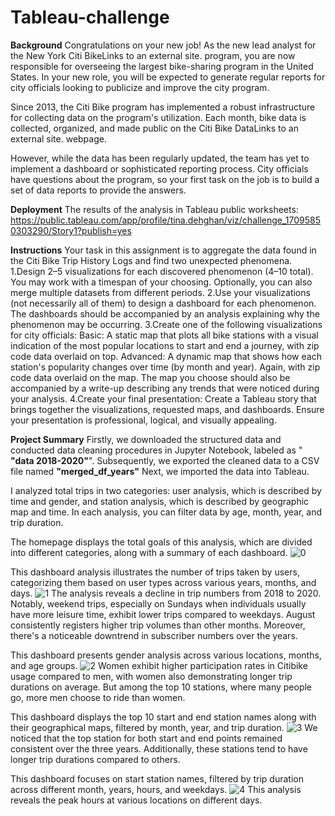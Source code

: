 # Tableau-challenge
**Background**
Congratulations on your new job! As the new lead analyst for the New York Citi BikeLinks to an external site. program, you are now responsible for overseeing the largest bike-sharing program in the United States. In your new role, you will be expected to generate regular reports for city officials looking to publicize and improve the city program.

Since 2013, the Citi Bike program has implemented a robust infrastructure for collecting data on the program's utilization. Each month, bike data is collected, organized, and made public on the Citi Bike DataLinks to an external site. webpage.

However, while the data has been regularly updated, the team has yet to implement a dashboard or sophisticated reporting process. City officials have questions about the program, so your first task on the job is to build a set of data reports to provide the answers.

**Deployment**
The results of the analysis in Tableau public worksheets:
https://public.tableau.com/app/profile/tina.dehghan/viz/challenge_17095850303290/Story1?publish=yes


**Instructions**
Your task in this assignment is to aggregate the data found in the Citi Bike Trip History Logs and find two unexpected phenomena.
1.Design 2–5 visualizations for each discovered phenomenon (4–10 total). You may work with a timespan of your choosing. Optionally, you can also merge multiple datasets from different periods.
2.Use your visualizations (not necessarily all of them) to design a dashboard for each phenomenon. The dashboards should be accompanied by an analysis explaining why the phenomenon may be occurring.
3.Create one of the following visualizations for city officials:
  Basic: A static map that plots all bike stations with a visual indication of the most popular locations to start and end a journey, with zip code data overlaid on top.
  Advanced: A dynamic map that shows how each station's popularity changes over time (by month and year). Again, with zip code data overlaid on the map.
  The map you choose should also be accompanied by a write-up describing any trends that were noticed during your analysis.
4.Create your final presentation:
  Create a Tableau story that brings together the visualizations, requested maps, and dashboards.
  Ensure your presentation is professional, logical, and visually appealing.

**Project Summary**
Firstly, we downloaded the structured data and conducted data cleaning procedures in Jupyter Notebook, labeled as " **"data 2018-2020"**". 
Subsequently, we exported the cleaned data to a CSV file named **"merged_df_years"**
Next, we imported the data into Tableau.

I analyzed total trips in two categories: user analysis, which is described by time and gender, and station analysis, which is described by geographic map and time. In each analysis, you can filter data by age, month, year, and trip duration.

The homepage displays the total goals of this analysis, which are divided into different categories, along with a summary of each dashboard.
![0](https://github.com/TinaDhn/Tableau-challenge/assets/147674963/bdd032ef-0811-42e2-9467-7b688c4c97ed)

This dashboard analysis illustrates the number of trips taken by users, categorizing them based on user types across various years, months, and days.
![1](https://github.com/TinaDhn/Tableau-challenge/assets/147674963/11dc9533-36ab-483b-a8f4-c14cbee672b4)
The analysis reveals a decline in trip numbers from 2018 to 2020. Notably, weekend trips, especially on Sundays when individuals usually have more leisure time, exhibit lower trips compared to weekdays. August consistently registers higher trip volumes than other months. Moreover, there's a noticeable downtrend in subscriber numbers over the years.


This dashboard presents gender analysis across various locations, months, and age groups.
![2](https://github.com/TinaDhn/Tableau-challenge/assets/147674963/8b62afcd-e4ef-4c3c-aebe-bef2ebe2b81f)
Women exhibit higher participation rates in Citibike usage compared to men, with women also demonstrating longer trip durations on average. But among the top 10 stations, where many people go, more men choose to ride than women.

This dashboard displays the top 10 start and end station names along with their geographical maps, filtered by month, year, and trip duration.
![3](https://github.com/TinaDhn/Tableau-challenge/assets/147674963/022859c7-45fa-4c90-90ad-f72787ed390d)
We noticed that the top station for both start and end points remained consistent over the three years. Additionally, these stations tend to have longer trip durations compared to others.

This dashboard focuses on start station names, filtered by trip duration across different month, years, hours, and weekdays.
![4](https://github.com/TinaDhn/Tableau-challenge/assets/147674963/f31a4c6b-cb30-4d25-9e51-1ac689e8b574)
This analysis reveals the peak hours at various locations on different days.



